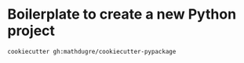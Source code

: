 # Boilerplate to create a new Python project

```bash
cookiecutter gh:mathdugre/cookiecutter-pypackage
```
